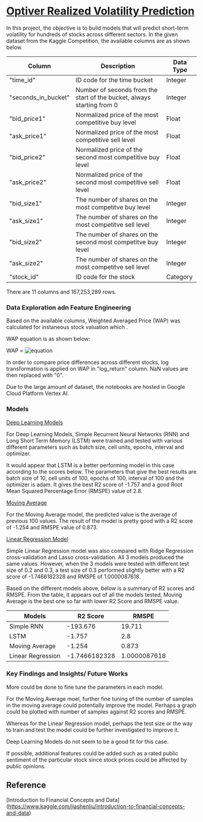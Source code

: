 # [Optiver Realized Volatility Prediction](https://www.kaggle.com/c/optiver-realized-volatility-prediction)
In this project, the objective is to build models that will predict short-term volatility for hundreds of stocks across different sectors. In the given dataset from the Kaggle Competition, the available columns are as shown below. 

|Column| Description | Data Type|
|---|---|---|
| "time_id"| ID code for the time bucket| Integer|
| "seconds_in_bucket"| Number of seconds from the start of the bucket, always starting from 0| Integer|
| "bid_price1"| Normalized price of the most competitive buy level| Float|
| "ask_price1"|Normalized price of the most competitive sell level | Float|
| "bid_price2"|Normalized price of the second most competitive buy level| Float|
| "ask_price2"|Normalized price of the second most competitive sell level |Float|
| "bid_size1"|The number of shares on the most competitve buy level | Integer|
| "ask_size1"|The number of shares on the most competitve sell level | Integer|
| "bid_size2"|The number of shares on the second most competitve buy level | Integer|
| "ask_size2"|The number of shares on the most competitve sell level |Integer|
| "stock_id"| ID code for the stock | Category|

There are 11 columns and 167,253,289 rows.

### Data Exploration adn Feature Engineering
Based on the available columns, Weighted Averaged Price (WAP) was calculated for instaneous stock valuation which . 

WAP equation is as shown below:

WAP = ![equation](https://latex.codecogs.com/svg.image?\frac{BidPrice_{1}&space;*&space;AskSize_{1}&space;&plus;&space;AskPrice_{1}&space;*&space;BidSize_{1}}{BidSize_{1}&space;&plus;&space;AskSize_{1}})

In order to compare price differences across different stocks, log transformation is applied on WAP in "log_return" column. NaN values are then replaced with "0".

Due to the large amount of dataset, the notebooks are hosted in Google Cloud Platform Vertex AI.

### Models

[Deep Learning Models](https://1843eabbf1f5bf19-dot-asia-southeast1.notebooks.googleusercontent.com/doc/workspaces/auto-f/tree/imported/optiver-dl-c56403b5-6407-4ee5-8145-a7fa8c6021ed.ipynb)

For Deep Learning Models, Simple Recurrent Neural Networks (RNN) and Long Short Term Memory (LSTM) were trained and tested with various different parameters such as batch size, cell units, epochs, interval and optimizer.

It would appear that LSTM is a better performing model in this case according to the scores below. The parameters that give the best results are batch size of 10, cell units of 100, epochs of 100, interval of 100 and the optimizer is adam. It gives the best R2 score of -1.757 and a good Root Mean Squared Percentage Error (RMSPE) value of 2.8.

[Moving Average](https://5356215ab0a9d461-dot-asia-southeast1.notebooks.googleusercontent.com/doc/tree/imported/optiver-MA-afb0616f-4b5e-4656-bf58-fab142aa4d7e.ipynb)

For the Moving Average model, the predicted value is the average of previous 100 values. The result of the model is pretty good with a R2 score of -1.254 and RMSPE value of 0.873.

[Linear Regression Model](https://7f4f0e86daf2d949-dot-asia-southeast1.notebooks.googleusercontent.com/doc/tree/imported/optiver-linearregression-11686072-750c-42d0-8bf9-69bd29ad9b1f.ipynb)

Simple Linear Regression model was also compared with Ridge Regression cross-validation and Lasso cross-validation. All 3 models produced the same values. However, when the 3 models were tested with different test size of 0.2 and 0.3, a test size of 0.3 performed slightly better with a R2 score of -1.7466182328 and RMSPE of 1.0000087618.

Based on the different models above, below is a summary of R2 scores and RMSPE. From the table, it appears out of all the models tested, Moving Average is the best one so far with lower R2 Score and RMSPE value. 

|Models| R2 Score | RMSPE|
|---|---|---|
|Simple RNN| -193.676| 19.711|
|LSTM|  -1.757|  2.8|
|Moving Average| -1.254| 0.873|
|Linear Regression| -1.7466182328| 1.0000087618|

### Key Findings and Insights/ Future Works
More could be done to fine tune the parameters in each model. 

For the Moving Average moel, further fine tuning of the number of samples in the moving average could potentially improve the model. Perhaps a graph could be plotted with number of samples against R2 scores and RMSPE.

Whereas for the Linear Regression model, perhaps the test size or the way to train and test the model could be further investigated to improve it.

Deep Learning Models do not seem to be a good fit for this case. 

If possible, additional features could be added such as a rated public sentiment of the particular stock since stock prices could be affected by public opinions.

## Reference
[Introduction to Financial Concepts and Data] (https://www.kaggle.com/jiashenliu/introduction-to-financial-concepts-and-data)